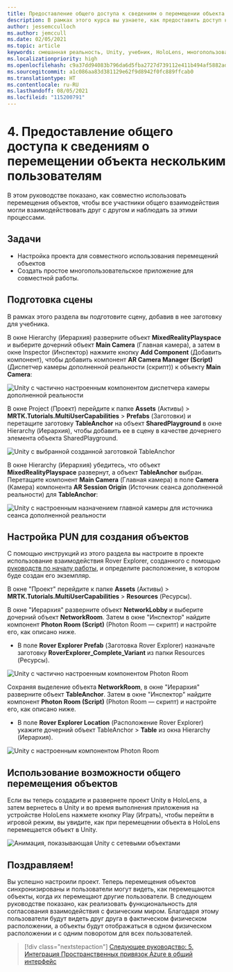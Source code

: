 ```yaml
---
title: Предоставление общего доступа к сведениям о перемещении объекта нескольким пользователям
description: В рамках этого курса вы узнаете, как предоставить доступ к движениям объектов нескольким пользователям в приложении HoloLens 2.
author: jessemcculloch
ms.author: jemccull
ms.date: 02/05/2021
ms.topic: article
keywords: смешанная реальность, Unity, учебник, HoloLens, многопользовательские возможности, Photon, MRTK, Mixed Reality Toolkit, UWP, Пространственные привязки Azure
ms.localizationpriority: high
ms.openlocfilehash: c9a37dd94083b796da6d5fba2727d739112e411b494af5882ad08525e733a722
ms.sourcegitcommit: a1c086aa83d381129e62f9d8942f0fc889ffcab0
ms.translationtype: HT
ms.contentlocale: ru-RU
ms.lasthandoff: 08/05/2021
ms.locfileid: "115200791"
---
```

# <a name="4-sharing-object-movements-with-multiple-users"></a>4. Предоставление общего доступа к сведениям о перемещении объекта нескольким пользователям

В этом руководстве показано, как совместно использовать перемещения объектов, чтобы все участники общего взаимодействия могли взаимодействовать друг с другом и наблюдать за этими процессами.

## <a name="objectives"></a>Задачи

* Настройка проекта для совместного использования перемещений объектов
* Создать простое многопользовательское приложение для совместной работы.

## <a name="preparing-the-scene"></a>Подготовка сцены

В рамках этого раздела вы подготовите сцену, добавив в нее заготовку для учебника.

В окне Hierarchy (Иерархия) разверните объект **MixedRealityPlayspace** и выберите дочерний объект **Main Camera** (Главная камера), а затем в окне Inspector (Инспектор) нажмите кнопку **Add Component** (Добавить компонент), чтобы добавить компонент **AR Camera Manager (Script)** (Диспетчер камеры дополненной реальности (скрипт)) к объекту **Main Camera**:

![Unity с частично настроенным компонентом диспетчера камеры дополненной реальности](images/mr-learning-sharing/sharing-04-section1-step1-0.png)

В окне Project (Проект) перейдите к папке **Assets** (Активы) > **MRTK.Tutorials.MultiUserCapabilities** > **Prefabs** (Заготовки) и перетащите заготовку **TableAnchor** на объект **SharedPlayground** в окне Hierarchy (Иерархия), чтобы добавить ее в сцену в качестве дочернего элемента объекта SharedPlayground.

![Unity с выбранной созданной заготовкой TableAnchor](images/mr-learning-sharing/sharing-04-section1-step1-1.png)

В окне Hierarchy (Иерархия) убедитесь, что объект **MixedRealityPlayspace** развернут, а объект **TableAnchor** выбран. Перетащите компонент **Main Camera** (Главная камера) в поле **Camera** (Камера) компонента **AR Session Origin** (Источник сеанса дополненной реальности) для **TableAnchor**:

![Unity с настроенным назначением главной камеры для источника сеанса дополненной реальности](images/mr-learning-sharing/sharing-04-section1-step1-2.png)

## <a name="configuring-pun-to-instantiate-the-objects"></a>Настройка PUN для создания объектов

С помощью инструкций из этого раздела вы настроите в проекте использование взаимодействия Rover Explorer, созданного с помощью [руководств по началу работы](mr-learning-base-01.md), и определите расположение, в котором буде создан его экземпляр.

В окне "Проект" перейдите к папке **Assets** (Активы) > **MRTK.Tutorials.MultiUserCapabilities** > **Resources** (Ресурсы).

В окне "Иерархия" разверните объект **NetworkLobby** и выберите дочерний объект **NetworkRoom**. Затем в окне "Инспектор" найдите компонент **Photon Room (Script)** (Photon Room — скрипт) и настройте его, как описано ниже.

* В поле **Rover Explorer Prefab** (Заготовка Rover Explorer) назначьте заготовку **RoverExplorer_Complete_Variant** из папки Resources (Ресурсы).

![Unity с частично настроенным компонентом Photon Room](images/mr-learning-sharing/sharing-04-section2-step1-1.png)

Сохраняя выделение объекта **NetworkRoom**, в окне "Иерархия" разверните объект **TableAnchor**. Затем в окне "Инспектор" найдите компонент **Photon Room (Script)** (Photon Room — скрипт) и настройте его, как описано ниже.

* В поле **Rover Explorer Location** (Расположение Rover Explorer) укажите дочерний объект TableAnchor > **Table** из окна Hierarchy (Иерархия).

![Unity с настроенным компонентом Photon Room](images/mr-learning-sharing/sharing-04-section2-step1-2.png)

## <a name="trying-the-experience-with-shared-object-movement"></a>Использование возможности общего перемещения объектов

Если вы теперь создадите и развернете проект Unity в HoloLens, а затем вернетесь в Unity и во время выполнения приложения на устройстве HoloLens нажмете кнопку Play (Играть), чтобы перейти в игровой режим, вы увидите, как при перемещении объекта в HoloLens перемещается объект в Unity.

![Анимация, показывающая Unity с сетевыми объектами](images/mr-learning-sharing/sharing-04-section3-step1-1.gif)

## <a name="congratulations"></a>Поздравляем!

Вы успешно настроили проект. Теперь перемещения объектов синхронизированы и пользователи могут видеть, как перемещаются объекты, когда их перемещают другие пользователи. В следующем руководстве показано, как реализовать функциональность для согласования взаимодействия с физическим миром. Благодаря этому пользователи будут видеть друг друга в фактическом физическом расположении, а объекты будут отображаться в одном физическом расположении и с одним поворотом для всех пользователей.

> [!div class="nextstepaction"]
> [Следующее руководство: 5. Интеграция Пространственных привязок Azure в общий интерфейс](mr-learning-sharing-05.md)
